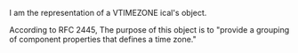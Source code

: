 I am the representation of a VTIMEZONE ical's object.

According to RFC 2445,
The purpose of this object is to "provide a grouping of component properties that defines a time zone."